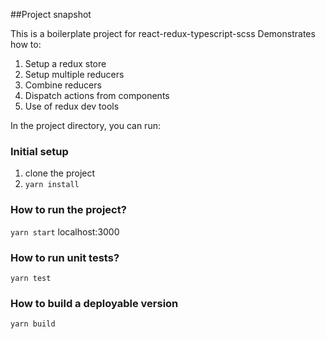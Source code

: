 ##Project snapshot

This is a boilerplate project for react-redux-typescript-scss
Demonstrates how to:

1. Setup a redux store
2. Setup multiple reducers
3. Combine reducers
4. Dispatch actions from components
5. Use of redux dev tools

In the project directory, you can run:

### Initial setup

1. clone the project
2. `yarn install`

### How to run the project?

`yarn start`
localhost:3000

### How to run unit tests?

`yarn test`

### How to build a deployable version

`yarn build`
